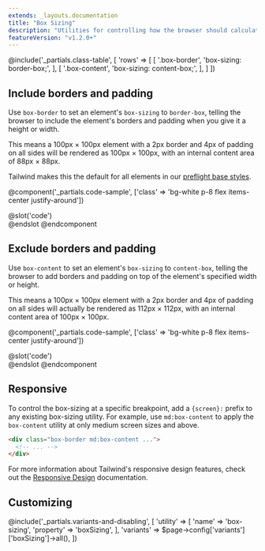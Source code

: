 ```yaml
---
extends: _layouts.documentation
title: "Box Sizing"
description: "Utilities for controlling how the browser should calculate an element's total size."
featureVersion: "v1.2.0+"
---
```


@include('_partials.class-table', [
  'rows' => [
    [
      '.box-border',
      'box-sizing: border-box;',
    ],
    [
      '.box-content',
      'box-sizing: content-box;',
    ],
  ]
])

## Include borders and padding

Use `box-border` to set an element's `box-sizing` to `border-box`, telling the browser to include the element's borders and padding when you give it a height or width.

This means a 100px &times; 100px element with a 2px border and 4px of padding on all sides will be rendered as 100px &times; 100px, with an internal content area of 88px &times; 88px.

Tailwind makes this the default for all elements in our [preflight base styles](/docs/preflight).

@component('_partials.code-sample', ['class' => 'bg-white p-8 flex items-center justify-around'])
<div class="box-border h-20 w-32 p-4 border-4 border-gray-400 bg-gray-200">
  <div class="h-full w-full bg-gray-400"></div>
</div>
@slot('code')
<div class="box-border h-20 w-32 p-4 border-4 border-gray-400 bg-gray-200">
  <div class="h-full w-full bg-gray-400"></div>
</div>
@endslot
@endcomponent


## Exclude borders and padding

Use `box-content` to set an element's `box-sizing` to `content-box`, telling the browser to add borders and padding on top of the element's specified width or height.

This means a 100px &times; 100px element with a 2px border and 4px of padding on all sides will actually be rendered as 112px &times; 112px, with an internal content area of 100px &times; 100px.

@component('_partials.code-sample', ['class' => 'bg-white p-8 flex items-center justify-around'])
<div class="box-content h-20 w-32 p-4 border-4 border-gray-400 bg-gray-200">
  <div class="h-full w-full bg-gray-400"></div>
</div>
@slot('code')
<div class="box-content h-20 w-32 p-4 border-4 border-gray-400 bg-gray-200">
  <div class="h-full w-full bg-gray-400"></div>
</div>
@endslot
@endcomponent

## Responsive

To control the box-sizing at a specific breakpoint, add a `{screen}:` prefix to any existing box-sizing utility. For example, use `md:box-content` to apply the `box-content` utility at only medium screen sizes and above.

```html
<div class="box-border md:box-content ...">
  <!-- ... -->
</div>
```

For more information about Tailwind's responsive design features, check out the [Responsive Design](/docs/responsive-design) documentation.

## Customizing

@include('_partials.variants-and-disabling', [
    'utility' => [
        'name' => 'box-sizing',
        'property' => 'boxSizing',
    ],
    'variants' => $page->config['variants']['boxSizing']->all(),
])
